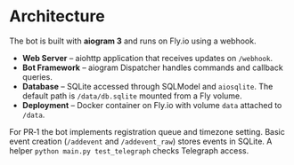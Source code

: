# Architecture

The bot is built with **aiogram 3** and runs on Fly.io using a webhook.

- **Web Server** – aiohttp application that receives updates on `/webhook`.
- **Bot Framework** – aiogram Dispatcher handles commands and callback queries.
- **Database** – SQLite accessed through SQLModel and `aiosqlite`. The default
  path is `/data/db.sqlite` mounted from a Fly volume.
- **Deployment** – Docker container on Fly.io with volume `data` attached to
  `/data`.

For PR‑1 the bot implements registration queue and timezone setting. Basic event
creation (`/addevent` and `/addevent_raw`) stores events in SQLite. A helper
`python main.py test_telegraph` checks Telegraph access.
